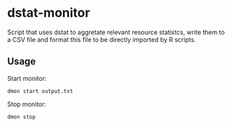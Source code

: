 # dstat-monitor

Script that uses dstat to aggretate relevant resource statistcs, write them 
to a CSV file and format this file to be directly imported by R scripts.

## Usage

Start monitor:

	dmon start output.txt

Stop monitor:

	dmon stop

